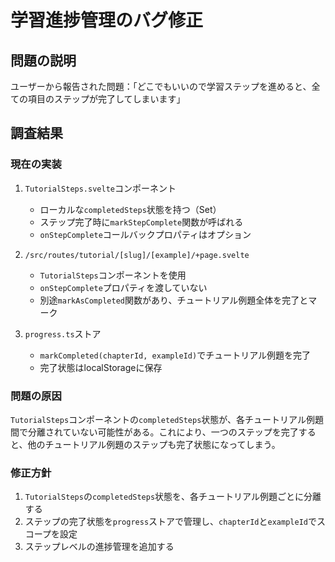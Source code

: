 # 学習進捗管理のバグ修正

## 問題の説明
ユーザーから報告された問題：「どこでもいいので学習ステップを進めると、全ての項目のステップが完了してしまいます」

## 調査結果

### 現在の実装
1. `TutorialSteps.svelte`コンポーネント
   - ローカルな`completedSteps`状態を持つ（Set<number>）
   - ステップ完了時に`markStepComplete`関数が呼ばれる
   - `onStepComplete`コールバックプロパティはオプション

2. `/src/routes/tutorial/[slug]/[example]/+page.svelte`
   - `TutorialSteps`コンポーネントを使用
   - `onStepComplete`プロパティを渡していない
   - 別途`markAsCompleted`関数があり、チュートリアル例題全体を完了とマーク

3. `progress.ts`ストア
   - `markCompleted(chapterId, exampleId)`でチュートリアル例題を完了
   - 完了状態はlocalStorageに保存

### 問題の原因
`TutorialSteps`コンポーネントの`completedSteps`状態が、各チュートリアル例題間で分離されていない可能性がある。これにより、一つのステップを完了すると、他のチュートリアル例題のステップも完了状態になってしまう。

### 修正方針
1. `TutorialSteps`の`completedSteps`状態を、各チュートリアル例題ごとに分離する
2. ステップの完了状態を`progress`ストアで管理し、`chapterId`と`exampleId`でスコープを設定
3. ステップレベルの進捗管理を追加する
